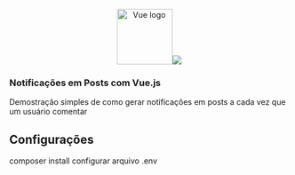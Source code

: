 <p align="center"><a href="https://vuejs.org" target="_blank" rel="noopener noreferrer"><img width="100" src="https://vuejs.org/images/logo.png" alt="Vue logo"></a><img src="https://laravel.com/assets/img/components/logo-laravel.svg"></p>

### Notificações em Posts com Vue.js

Demostração simples de como gerar notificações em posts a cada vez que um usuário comentar

## Configurações

composer install
configurar arquivo .env
